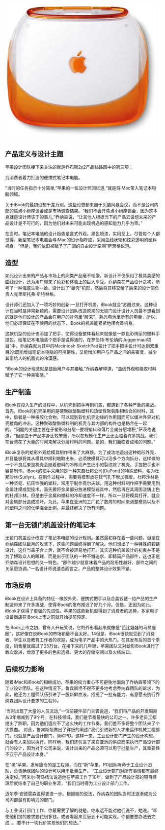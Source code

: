 ![88573_iBook_T_Top_H](/iBook1999/88573_iBook_T_Top_H.png)

## 产品定义与设计主题

苹果设计团队接下来关注的就是乔布斯2x2产品线路图中的第三项：

为消费者着力打造的便携式笔记本电脑。

“当时的任务指示十分简单,”苹果的一位设计师回忆道,“就是将iMac带入笔记本电脑领域。

关于iBook的最初设想千差万别。这些设想都来自于头脑风暴会议，而不是公司内部的焦点小组座谈会或是市场调查结果。“我们不会开焦点小组座谈会，因为这本身就是设计师该于的事儿,”乔纳森说，“让其他人根据当下的产品去设想未来的产品设计是不可行的，因为他们对未来可能出现机遇的感知能力几乎为零。”

在当时，笔记本电脑的设计趋势是盒式外观，黑色喷漆，实用至上。尽管每个人都觉得，新型笔记本电脑会与iMac的设计相呼应，采用曲线状轮和炫彩透明的塑料机身，“但是，我们依旧被赋予了广阔的自由设计空间”萨茨格说道。

## 造型

如此设计出来的产品与市场上的同类产品毫不相像。新设计不仅采用了极具美感的曲线设计，还为用户带来了色彩和体验上的巨大享受。乔纳森在产品设计之初，参考了一种海底生物--蛤，设计出了“蛤壳”机形，然后将其移交给了后来的设计部负责人克里斯托弗·斯特林格。

设计师们还加入了一项巧妙的创新:一旦打开机盖，iBook就会“苏醒过来。这种设计在当时是非常新颖的，需要设计团队改造原来的无锁门设计设计人员最不想看到的就是他们设计的产品会在用户的背包里“醒来”，耗光电池里所有的电量，所以，他们必须保证在不使用的状态下，iBook的机盖能紧紧地闭合着机身。

这款机型的设计也添加了把手，使得设备整体看起来就像是一款色彩绚丽的塑料手提包。给笔记本电脑装个把手是说得通的，在罗伯特·布伦纳的Juggermaut项目”中，乔纳森就为其中的Macintosh SketchPad设计了把手把手设计可达到双重目的:既能增加笔记本电脑的可携带性，又能增加用户与产品之间的亲密度，减少其带给人的机器式的冷漠感，

“iBook的设计理念就是鼓励用户与其接触,”乔纳森解释道，“曲线外观和橡胶材料赋予了它一种亲密感。”

## 生产制造

iBook在投入生产的过程中，从机壳到把手再到机盖，都遇到了各种严重的挑战。首先，iBook的机壳采用的是硬聚碳酸酯塑料和热塑性聚氨酯相结合的材料，其中，后者是一种橡胶化合物，可以起到软化机壳边缘的作用因而可以缓冲外界对机壳棱角的冲击。这种聚碳酸酯塑料制的机壳与其内部的构件也是黏合在一起的。“问题的关键主要在于塑形和分层--要将塑料和薄片金属分层堆积,”萨茨格说道，“但是由于产品本身比较笨重，所以在规模化生产上还面临着许多挑战。我们在台湾花了大量的时间来解决分层材料的问题。是的，我们面临着成堆的问题。”

iBook复杂的蛤形外观给模具制作带来了大麻烦。为了成功地造出这种蛤形外壳，并且能够将其从模具中顺利地取出来，必须使模具可以沿多个方向拆分，这样做的一个不良后果是机壳会随着塑料的冷却而产生细小的裂纹除了机壳，手提把手也不容易制作。iBook的把手采用的是一种来自杜邦公司(DuPont)的特殊塑料，名为杜邦沙林(Surlyn)。在制作过程中，需要将模型放在镁气孔下增加强度。杜邦沙林是一种坚韧、抗压性强的塑料，常用于制作高尔夫球。用这种材料制作把手需要用到金属注模成型技术。首先要将金属部分放进模型器具中，然后再在其周围浇铸上色的杜邦沙林。但是由于金属和塑料的冷却速度不一样，所以一旦将模具打开，就会对金属部分造成损坏。为此，苹果在亚洲的工厂花了数周的时间来调整模具以及不同塑料之间的化学混合比例，并最终解决了所有问题。

## 第一台无锁门机盖设计的笔记本

无锁门机盖设计改变了笔记本电脑的设计规则。虽然最初存在着一些问题，但是在乔纳森团队数月的攻坚下，这些问题最终得到了解决。他们想出了一种特殊的铰链设计，这样当盖子合上后，就不会被轻易地打开。其实这种机盖设计的初衷并不是为了博取众人的眼球，而是出于团队的一种不懈追求，即精简产品部件，这也正是乔纳森设计思想的又一特色。“部件越少就意味着产品的耐用性越好，部件之间的关系更协调。”一名设计师说道总而言之，产品的整体设计效果不错。

## 市场反响

iBook在设计上具备的特征--橡胶外壳、便携式把手以及合盖铰链--给产品的生产制造带来了许多挑战，使得iBook的发布推迟了好几个月。但是，正因为如此，iBook才获得了更强的先进性。苹果的这款新机型得到了消费者的追捧，多家电子设备商店在iBook上市之前就开始提前预定。

在iBook上市之初，曾有人开玩笑说，它的外形看起来就像是“芭比娃娃的马桶座圈”，这好像在说iBook的市场销量不会太好。14但是，iBook很快就受到了消费者、学生以及教育工作者的欢迎，成为电子产品中的大热门。在其发布后的首个季度，销售量就超过了25万台。在接下来的几年里，苹果团队又对蛤形iBook进行了数次改进，增添了更多的色彩选择、更大的存储空间以及火线端口。

## 后续权力影响

随着iMac和iBook的相继成功，苹果的权力重心不可避免地偏向了乔纳森带领下的工业设计团队。在这种情况下，鲁宾斯坦不得不更多地考虑乔纳森团队的诉求，为此，他还为工程师队伍引进了一股新鲜血液，招揽了一批有能力、有意愿去执行乔纳森团队设计要求的工程师。

'当时出现了大量的人员流动,”一位前硬件部门主管说道，“我们将产品的开发周期从3年缩减到了9个月，在科技领域，我们是节奏最快的公司之一。许多老员工都提出了辞职，因为他们适应不了这么快的工作节奏。我们差不多将整个团队来了个大换血。
对此，鲁宾斯坦做出了详细的阐述:“我们引进新的人才来运作机械工程部门，也就是产品设计部门，简称PD。这样一来，工业设计部门产生的设计构想，就会有人来加以执行。同样地，我们还引进了来自亚洲的供应商来执行产品设计部门的设计，因为对于公司来说，设计出来的产品必须可以用于批量生产，其重要性不亚于产品设计本身。”

在“老”苹果，发号施令的是工程师，而在“新”苹果，PD团队听命于工业设计团队，负责确保团队的设计可以用于批量生产，
“工业设计部门对所有事情都有最终决定权。”阿米尔·荷马杨法说道他在苹果工作了10年，做到了产品设计部的项目经理后就结束了自己的职业生涯，“我们当时得为工业设计部门工作。

迈尔季·安德雷森说得更进一步。根据她的说法，乔纳森的团队当时正逐渐成为公司内部最有影响力的部门。

与工业设计部门工作，你最需要了解的就是，你永远不能对他们说不，她说，“即使他们提的要求要花很多钱，或者看起来荒唐到不可能实现，你都要想办法去完成……要不计一切代价实现他们的想法。”